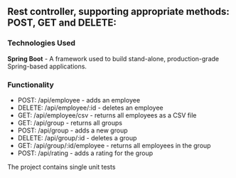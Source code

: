 ## Rest controller, supporting appropriate methods: POST, GET and DELETE:
### Technologies Used
**Spring Boot** - A framework used to build stand-alone, production-grade Spring-based applications.

### Functionality
- POST: /api/employee - adds an employee
- DELETE: /api/employee/:id - deletes an employee
- GET: /api/employee/csv - returns all employees as a CSV file
- GET: /api/group - returns all groups
- POST: /api/group - adds a new group
- DELETE: /api/group/:id - deletes a group
- GET: /api/group/:id/employee - returns all employees in the group
- POST: /api/rating - adds a rating for the group


The project contains single unit tests
